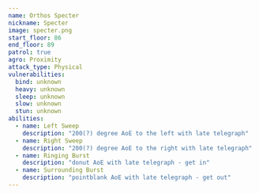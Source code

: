 ```yaml
---
name: Orthos Specter
nickname: Specter
image: specter.png
start_floor: 86
end_floor: 89
patrol: true
agro: Proximity
attack_type: Physical
vulnerabilities:
  bind: unknown
  heavy: unknown
  sleep: unknown
  slow: unknown
  stun: unknown
abilities:
  - name: Left Sweep
    description: "200(?) degree AoE to the left with late telegraph"
  - name: Right Sweep
    description: "200(?) degree AoE to the right with late telegraph"
  - name: Ringing Burst
    description: "donut AoE with late telegraph - get in"
  - name: Surrounding Burst
    description: "pointblank AoE with late telegraph - get out"
---
```

